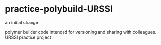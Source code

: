 # practice-polybuild-URSSI

an initial change

polymer builder code intended for versioning and sharing with colleagues. URSSI practice project
